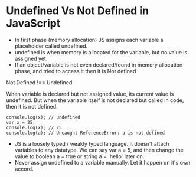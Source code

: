 # Undefined Vs Not Defined in JavaScript
- In first phase (memory allocation) JS assigns each variable a placeholder called undefined.
- undefined is when memory is allocated for the variable, but no value is assigned yet.
- If an object/variable is not even declared/found in memory allocation phase, and tried to access it then it is Not defined

Not Defined !== Undefined

When variable is declared but not assigned value, its current value is undefined. But when the variable itself is not declared but called in code, then it is not defined.
```
console.log(x); // undefined
var x = 25;
console.log(x); // 25
console.log(a); // Uncaught ReferenceError: a is not defined
```

  - JS is a loosely typed / weakly typed language. It doesn't attach variables to any datatype. We can say var a = 5, and then change the value to boolean a = true or string a = 'hello' later on.
 - Never assign undefined to a variable manually. Let it happen on it's own accord.